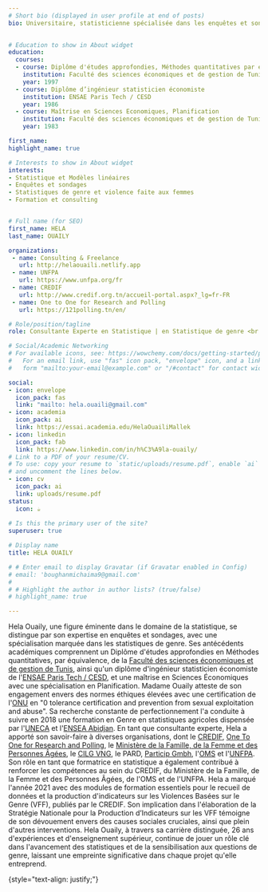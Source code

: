 ```yaml
---
# Short bio (displayed in user profile at end of posts)
bio: Universitaire, statisticienne spécialisée dans les enquêtes et sondages et dans le genre et la violence faite aux femmes, consultante et formatrice en statistique.

  
# Education to show in About widget
education:
  courses:
  - course: Diplôme d'études approfondies, Méthodes quantitatives par équivalence
    institution: Faculté des sciences économiques et de gestion de Tunis
    year: 1997
  - course: Diplôme d’ingénieur statisticien économiste 
    institution: ENSAE Paris Tech / CESD
    year: 1986
  - course: Maîtrise en Sciences Economiques, Planification
    institution: Faculté des sciences économiques et de gestion de Tunis
    year: 1983

first_name: 
highlight_name: true

# Interests to show in About widget
interests:
- Statistique et Modèles linéaires
- Enquêtes et sondages 
- Statistiques de genre et violence faite aux femmes
- Formation et consulting


# Full name (for SEO)
first_name: HELA
last_name: OUAILY

organizations:
 - name: Consulting & Freelance
   url: http://helaouaili.netlify.app
 - name: UNFPA
   url: https://www.unfpa.org/fr
 - name: CREDIF
   url: http://www.credif.org.tn/accueil-portal.aspx?_lg=fr-FR
 - name: One to One for Research and Polling
   url: https://121polling.tn/en/

# Role/position/tagline
role: Consultante Experte en Statistique | en Statistique de genre <br /> Statisticienne spécialisée dans les enquêtes et sondages | Universitaire | Ingénieure statisticienne économiste <br />France, Tunisie

# Social/Academic Networking
# For available icons, see: https://wowchemy.com/docs/getting-started/page-builder/#icons
#   For an email link, use "fas" icon pack, "envelope" icon, and a link in the
#   form "mailto:your-email@example.com" or "/#contact" for contact widget.

social:
- icon: envelope
  icon_pack: fas
  link: "mailto: hela.ouaili@gmail.com"
- icon: academia
  icon_pack: ai
  link: https://essai.academia.edu/HelaOuailiMallek
- icon: linkedin
  icon_pack: fab
  link: https://www.linkedin.com/in/h%C3%A9la-ouaily/
# Link to a PDF of your resume/CV.
# To use: copy your resume to `static/uploads/resume.pdf`, enable `ai` icons in `params.yaml`,
# and uncomment the lines below.
- icon: cv
  icon_pack: ai
  link: uploads/resume.pdf
status:
  icon: ☕️
  
# Is this the primary user of the site?
superuser: true

# Display name
title: HELA OUAILY

# # Enter email to display Gravatar (if Gravatar enabled in Config)
# email: 'boughanmichaima9@gmail.com'
# 
# # Highlight the author in author lists? (true/false)
# highlight_name: true

---
```


Hela Ouaily, une figure éminente dans le domaine de la statistique, se distingue par son expertise en enquêtes et sondages, avec une spécialisation marquée dans les statistiques de genre. Ses antécédents académiques comprennent un Diplôme d'études approfondies en Méthodes quantitatives, par équivalence, de la [Faculté des sciences économiques et de gestion de Tunis](https://fsegt.rnu.tn/), ainsi qu'un diplôme d'ingénieur statisticien économiste de l'[ENSAE Paris Tech / CESD](https://www.ensae.fr/), et une maîtrise en Sciences Économiques avec une spécialisation en Planification.
Madame Ouaily atteste de son engagement envers des normes éthiques élevées avec une certification de l'[ONU](https://www.un.org/fr/) en "0 tolerance certification and prevention from sexual exploitation and abuse". Sa recherche constante de perfectionnement l'a conduite à suivre en 2018 une formation en Genre en statistiques agricoles dispensée par l'[UNECA](https://www.uneca.fr/) et l'[ENSEA Abidjan](https://ensea.ed.ci/).
En tant que consultante experte, Hela a apporté son savoir-faire à diverses organisations, dont le [CREDIF](http://www.credif.org.tn/accueil-portal.aspx?_lg=fr-FR), [One To One for Research and Polling](https://121polling.tn/en/), le [Ministère de la Famille, de la Femme et des Personnes Âgées](http://www.femmes.gov.tn/fr/), le [CILG VNG](https://www.vng-international.nl/cilg-vng-international-tunis), le PARD, [Particip Gmbh](https://www.particip.de/), l'[OMS](https://www.who.int/fr) et l'[UNFPA](https://www.unfpa.org/fr). Son rôle en tant que formatrice en statistique a également contribué à renforcer les compétences au sein du CREDIF, du Ministère de la Famille, de la Femme et des Personnes Âgées, de l'OMS et de l'UNFPA. Hela a marqué l'année 2021 avec des modules de formation essentiels pour le recueil de données et la production d'indicateurs sur les Violences Basées sur le Genre (VFF), publiés par le CREDIF. Son implication dans l'élaboration de la Stratégie Nationale pour la Production d’Indicateurs sur les VFF témoigne de son dévouement envers des causes sociales cruciales, ainsi que plein d'autres interventions. Hela Ouaily, à travers sa carrière distinguée, 26 ans d'expériences et d'enseignement supérieur, continue de jouer un rôle clé dans l'avancement des statistiques et de la sensibilisation aux questions de genre, laissant une empreinte significative dans chaque projet qu'elle entreprend.

{style="text-align: justify;"}
